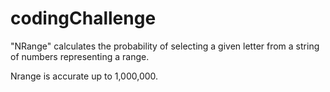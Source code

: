 # codingChallenge

"NRange" calculates the probability of selecting a given letter from a string of numbers representing a range. 

Nrange is accurate up to 1,000,000.  
